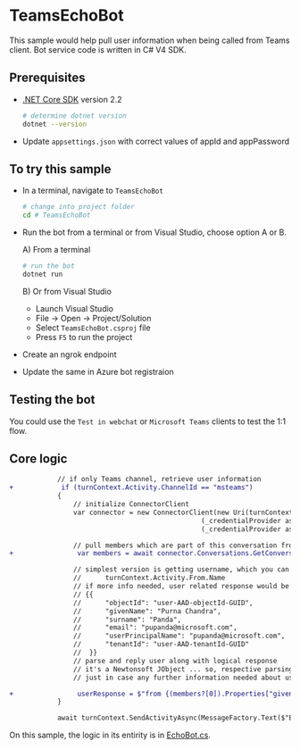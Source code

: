 ﻿# TeamsEchoBot

This sample would help pull user information when being called from Teams client. Bot service code is written in C# V4 SDK.

## Prerequisites

- [.NET Core SDK](https://dotnet.microsoft.com/download) version 2.2

  ```bash
  # determine dotnet version
  dotnet --version
  ```
- Update `appsettings.json` with correct values of appId and appPassword

## To try this sample

- In a terminal, navigate to `TeamsEchoBot`

    ```bash
    # change into project folder
    cd # TeamsEchoBot
    ```

- Run the bot from a terminal or from Visual Studio, choose option A or B.

  A) From a terminal

  ```bash
  # run the bot
  dotnet run
  ```

  B) Or from Visual Studio

  - Launch Visual Studio
  - File -> Open -> Project/Solution
  - Select `TeamsEchoBot.csproj` file
  - Press `F5` to run the project

- Create an ngrok endpoint
- Update the same in Azure bot registraion 

## Testing the bot

You could use the `Test in webchat` or `Microsoft Teams` clients to test the 1:1 flow.

## Core logic

```diff
            // if only Teams channel, retrieve user information
+            if (turnContext.Activity.ChannelId == "msteams")
            {
                // initialize ConnectorClient
                var connector = new ConnectorClient(new Uri(turnContext.Activity.ServiceUrl),
                                                (_credentialProvider as ConfigurationCredentialProvider)?.AppId,
                                                (_credentialProvider as ConfigurationCredentialProvider)?.Password);

                // pull members which are part of this conversation from Teams
+                var members = await connector.Conversations.GetConversationMembersAsync(turnContext.Activity.Conversation?.Id);

                // simplest version is getting username, which you can read like:
                //      turnContext.Activity.From.Name
                // if more info needed, user related response would be in (members?[0]).Properties, and it looks like:
                // {{
                //      "objectId": "user-AAD-objectId-GUID",
                //      "givenName": "Purna Chandra",
                //      "surname": "Panda",
                //      "email": "pupanda@microsoft.com",
                //      "userPrincipalName": "pupanda@microsoft.com",
                //      "tenantId": "user-AAD-tenantId-GUID"
                //  }}
                // parse and reply user along with logical response
                // it's a Newtonsoft JObject ... so, respective parsing logic can be tried
                // just in case any further information needed about user profile, explore Microsoft.Graph APIs, where objectId and email values can be passed for AAD query

+                userResponse = $"from {(members?[0]).Properties["givenName"]} {(members?[0]).Properties["surname"]} with {(members?[0]).Properties["email"]}";
            }

            await turnContext.SendActivityAsync(MessageFactory.Text($"Echo: {turnContext.Activity.Text} .. {userResponse}"), cancellationToken);
```

On this sample, the logic in its entirity is in [EchoBot.cs](https://github.com/PurnaChandraPanda/BotWithUserProfileInTeams/blob/master/cs/TeamsEchoBot/TeamsEchoBot/Bots/EchoBot.cs#L32). 